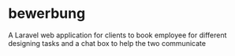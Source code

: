 # bewerbung
A Laravel web application for clients to book employee for different designing tasks and a chat box to help the two communicate
